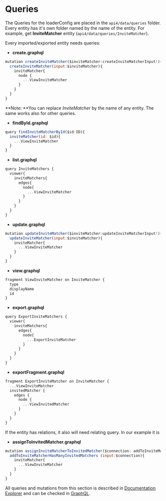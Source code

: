 # Queries 

The Queries for the loaderConfig are placed in the `api4/data/queries` folder. Every entity has it's own folder named by the name of the entity.
For example, get **InviteMatcher** entity (`api4/data/queries/InviteMatcher`).

Every imported/exported entity needs queries:
* **create.graphql**
```javascript
mutation createInviteMatcher($inviteMatcher:createInviteMatcherInput!){
  createInviteMatcher(input:$inviteMatcher){
    inviteMatcher{
      node {
        ...ViewInviteMatcher
      }
    }
  }
}
```
**Note: **You can replace _InviteMatcher_ by the name of any entity. The same works also for other queries.
 
* **findById.graphql**
```javascript
query findInviteMatcherById($id:ID){
  inviteMatcher(id: $id){
    ...ViewInviteMatcher
  }
}
```
* **list.graphql**
```javascript
query InviteMatchers {
  viewer{
    inviteMatchers{
      edges{
        node{
          ...ViewInviteMatcher
        }
      }
    }
  }
}
```
* **update.graphql**
```javascript
mutation updateInviteMatcher($inviteMatcher:updateInviteMatcherInput!){
  updateInviteMatcher(input:$inviteMatcher){
    inviteMatcher{
      ...ViewInviteMatcher
    }
  }
}
```

* **view.graphql**
```javascript
fragment ViewInviteMatcher on InviteMatcher {
  type
  displayName
  id
}
```

* **export.graphql**
```javascript
query ExportInviteMatchers {
  viewer{
    inviteMatchers{
      edges{
        node{
          ...ExportInviteMatcher
        }
      }
    }
  }
}
```

* **exportFragment.graphql**
```javascript
fragment ExportInviteMatcher on InviteMatcher {
  ...ViewInviteMatcher
  invitedMatcher {
    edges {
      node {
        ...ViewInvitedMatcher
      }
    }
  }
}
```


If the entity has relations, it also will need relating query. In our example it is
* **assignToInvitedMatcher.graphql**

```javascript
mutation assignInviteMatcherToInvitedMatcher($connection: addToInviteMatcherHasManyInvitedMatchersInput!){
  addToInviteMatcherHasManyInvitedMatchers (input:$connection){
    inviteMatcher{
      ...ViewInviteMatcher
    }
  }
}
```
All queries and mutations from this section is described in [Documentation Explorer](/working-with-graphiql/documentation-explorer.md) and can be checked in [GraphQL](/working-with-graphiql.md).